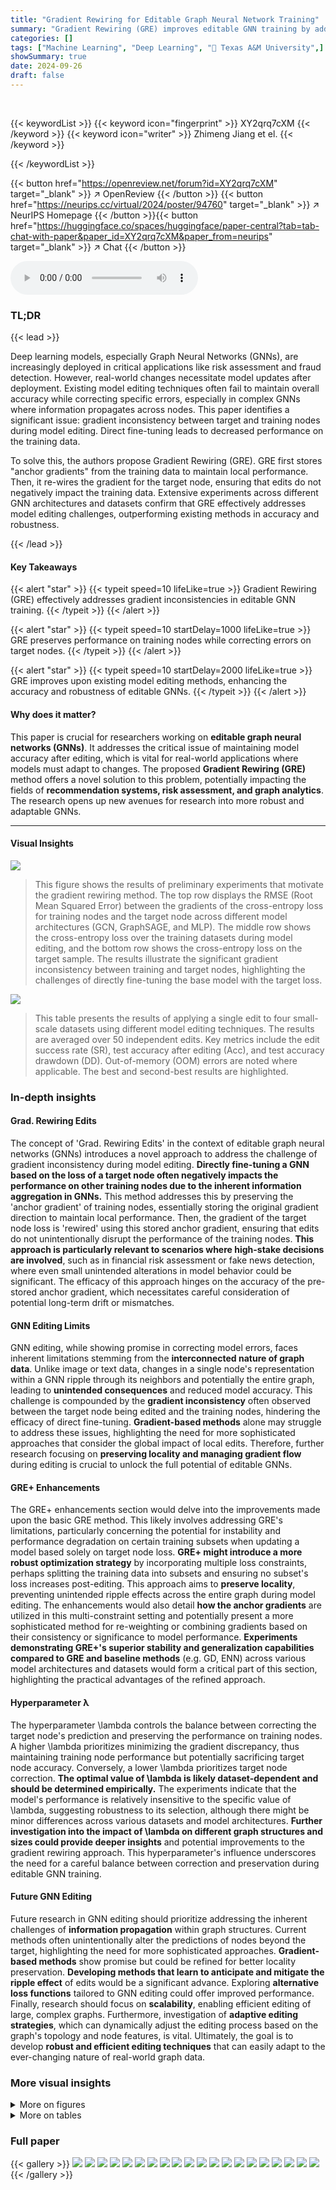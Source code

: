 ```yaml
---
title: "Gradient Rewiring for Editable Graph Neural Network Training"
summary: "Gradient Rewiring (GRE) improves editable GNN training by addressing gradient inconsistencies, preserving training node performance while correcting target node errors."
categories: []
tags: ["Machine Learning", "Deep Learning", "🏢 Texas A&M University",]
showSummary: true
date: 2024-09-26
draft: false
---
```


<br>

{{< keywordList >}}
{{< keyword icon="fingerprint" >}} XY2qrq7cXM {{< /keyword >}}
{{< keyword icon="writer" >}} Zhimeng Jiang et el. {{< /keyword >}}
 
{{< /keywordList >}}

{{< button href="https://openreview.net/forum?id=XY2qrq7cXM" target="_blank" >}}
↗ OpenReview
{{< /button >}}
{{< button href="https://neurips.cc/virtual/2024/poster/94760" target="_blank" >}}
↗ NeurIPS Homepage
{{< /button >}}{{< button href="https://huggingface.co/spaces/huggingface/paper-central?tab=tab-chat-with-paper&paper_id=XY2qrq7cXM&paper_from=neurips" target="_blank" >}}
↗ Chat
{{< /button >}}



<audio controls>
    <source src="https://ai-paper-reviewer.com/XY2qrq7cXM/podcast.wav" type="audio/wav">
    Your browser does not support the audio element.
</audio>


### TL;DR


{{< lead >}}

Deep learning models, especially Graph Neural Networks (GNNs), are increasingly deployed in critical applications like risk assessment and fraud detection.  However, real-world changes necessitate model updates after deployment.  Existing model editing techniques often fail to maintain overall accuracy while correcting specific errors, especially in complex GNNs where information propagates across nodes. This paper identifies a significant issue: gradient inconsistency between target and training nodes during model editing.  Direct fine-tuning leads to decreased performance on the training data.

To solve this, the authors propose Gradient Rewiring (GRE).  GRE first stores "anchor gradients" from the training data to maintain local performance.  Then, it re-wires the gradient for the target node, ensuring that edits do not negatively impact the training data.  Extensive experiments across different GNN architectures and datasets confirm that GRE effectively addresses model editing challenges, outperforming existing methods in accuracy and robustness.

{{< /lead >}}


#### Key Takeaways

{{< alert "star" >}}
{{< typeit speed=10 lifeLike=true >}} Gradient Rewiring (GRE) effectively addresses gradient inconsistencies in editable GNN training. {{< /typeit >}}
{{< /alert >}}

{{< alert "star" >}}
{{< typeit speed=10 startDelay=1000 lifeLike=true >}} GRE preserves performance on training nodes while correcting errors on target nodes. {{< /typeit >}}
{{< /alert >}}

{{< alert "star" >}}
{{< typeit speed=10 startDelay=2000 lifeLike=true >}} GRE improves upon existing model editing methods, enhancing the accuracy and robustness of editable GNNs. {{< /typeit >}}
{{< /alert >}}

#### Why does it matter?
This paper is crucial for researchers working on **editable graph neural networks (GNNs)**. It addresses the critical issue of maintaining model accuracy after editing, which is vital for real-world applications where models must adapt to changes.  The proposed **Gradient Rewiring (GRE)** method offers a novel solution to this problem, potentially impacting the fields of **recommendation systems, risk assessment, and graph analytics**. The research opens up new avenues for research into more robust and adaptable GNNs.

------
#### Visual Insights



![](https://ai-paper-reviewer.com/XY2qrq7cXM/figures_1_1.jpg)

> This figure shows the results of preliminary experiments that motivate the gradient rewiring method.  The top row displays the RMSE (Root Mean Squared Error) between the gradients of the cross-entropy loss for training nodes and the target node across different model architectures (GCN, GraphSAGE, and MLP). The middle row shows the cross-entropy loss over the training datasets during model editing, and the bottom row shows the cross-entropy loss on the target sample. The results illustrate the significant gradient inconsistency between training and target nodes, highlighting the challenges of directly fine-tuning the base model with the target loss.





![](https://ai-paper-reviewer.com/XY2qrq7cXM/tables_5_1.jpg)

> This table presents the results of applying a single edit to four small-scale datasets using different model editing techniques.  The results are averaged over 50 independent edits. Key metrics include the edit success rate (SR), test accuracy after editing (Acc), and test accuracy drawdown (DD).  Out-of-memory (OOM) errors are noted where applicable.  The best and second-best results are highlighted.





### In-depth insights


#### Grad. Rewiring Edits
The concept of 'Grad. Rewiring Edits' in the context of editable graph neural networks (GNNs) introduces a novel approach to address the challenge of gradient inconsistency during model editing.  **Directly fine-tuning a GNN based on the loss of a target node often negatively impacts the performance on other training nodes due to the inherent information aggregation in GNNs.** This method addresses this by preserving the 'anchor gradient' of training nodes, essentially storing the original gradient direction to maintain local performance.  Then, the gradient of the target node loss is 'rewired' using this stored anchor gradient, ensuring that edits do not unintentionally disrupt the performance of the training nodes. **This approach is particularly relevant to scenarios where high-stake decisions are involved**, such as in financial risk assessment or fake news detection, where even small unintended alterations in model behavior could be significant.  The efficacy of this approach hinges on the accuracy of the pre-stored anchor gradient, which necessitates careful consideration of potential long-term drift or mismatches.

#### GNN Editing Limits
GNN editing, while showing promise in correcting model errors, faces inherent limitations stemming from the **interconnected nature of graph data**. Unlike image or text data, changes in a single node's representation within a GNN ripple through its neighbors and potentially the entire graph, leading to **unintended consequences** and reduced model accuracy. This challenge is compounded by the **gradient inconsistency** often observed between the target node being edited and the training nodes, hindering the efficacy of direct fine-tuning.  **Gradient-based methods** alone may struggle to address these issues, highlighting the need for more sophisticated approaches that consider the global impact of local edits.  Therefore, further research focusing on **preserving locality and managing gradient flow** during editing is crucial to unlock the full potential of editable GNNs.

#### GRE+ Enhancements
The GRE+ enhancements section would delve into the improvements made upon the basic GRE method.  This likely involves addressing GRE's limitations, particularly concerning the potential for instability and performance degradation on certain training subsets when updating a model based solely on target node loss.  **GRE+ might introduce a more robust optimization strategy** by incorporating multiple loss constraints, perhaps splitting the training data into subsets and ensuring no subset's loss increases post-editing.  This approach aims to **preserve locality**, preventing unintended ripple effects across the entire graph during model editing.  The enhancements would also detail **how the anchor gradients** are utilized in this multi-constraint setting and potentially present a more sophisticated method for re-weighting or combining gradients based on their consistency or significance to model performance.  **Experiments demonstrating GRE+'s superior stability and generalization capabilities compared to GRE and baseline methods** (e.g. GD, ENN) across various model architectures and datasets would form a critical part of this section, highlighting the practical advantages of the refined approach.

#### Hyperparameter λ
The hyperparameter \lambda controls the balance between correcting the target node's prediction and preserving the performance on training nodes.  A higher \lambda prioritizes minimizing the gradient discrepancy, thus maintaining training node performance but potentially sacrificing target node accuracy. Conversely, a lower \lambda prioritizes target node correction. **The optimal value of \lambda is likely dataset-dependent and should be determined empirically.** The experiments indicate that the model's performance is relatively insensitive to the specific value of \lambda, suggesting robustness to its selection, although there might be minor differences across various datasets and model architectures.  **Further investigation into the impact of \lambda on different graph structures and sizes could provide deeper insights** and potential improvements to the gradient rewiring approach. This hyperparameter's influence underscores the need for a careful balance between correction and preservation during editable GNN training.

#### Future GNN Editing
Future research in GNN editing should prioritize addressing the inherent challenges of **information propagation** within graph structures.  Current methods often unintentionally alter the predictions of nodes beyond the target, highlighting the need for more sophisticated approaches.  **Gradient-based methods** show promise but could be refined for better locality preservation. **Developing methods that learn to anticipate and mitigate the ripple effect** of edits would be a significant advance. Exploring **alternative loss functions** tailored to GNN editing could offer improved performance. Finally, research should focus on **scalability**, enabling efficient editing of large, complex graphs.  Furthermore, investigation of **adaptive editing strategies**, which can dynamically adjust the editing process based on the graph's topology and node features, is vital.  Ultimately, the goal is to develop **robust and efficient editing techniques** that can easily adapt to the ever-changing nature of real-world graph data.


### More visual insights

<details>
<summary>More on figures
</summary>


![](https://ai-paper-reviewer.com/XY2qrq7cXM/figures_7_1.jpg)

> This figure shows three subplots visualizing the results of a preliminary experiment on model editing. The top subplot shows the RMSE distance between gradients of cross-entropy loss for training data and the target sample. The middle subplot shows the training loss, and the bottom subplot shows the target loss during model editing for different architectures (GCN, GraphSAGE, and MLP). This experiment highlights inconsistencies in gradients that motivate the proposed gradient rewiring method.


![](https://ai-paper-reviewer.com/XY2qrq7cXM/figures_8_1.jpg)

> This figure displays the results of preliminary experiments that compare the gradients of cross-entropy loss for different models (GCN, GraphSAGE, MLP) over both the training datasets and the target sample.  The top section (a) shows the RMSE (Root Mean Squared Error) distance between these gradients, illustrating their inconsistency.  The middle (b) and bottom (c) sections show the training loss and target loss, respectively, during the model editing process.  The inconsistency in gradients motivates the introduction of the GRE method proposed in the paper.


![](https://ai-paper-reviewer.com/XY2qrq7cXM/figures_8_2.jpg)

> This figure presents a comparison of gradients and loss functions before and after model editing. It demonstrates that there is a large discrepancy between the gradients of cross-entropy loss over training datasets and the target sample, especially for GCN and GraphSAGE.  The middle and bottom plots shows that direct fine-tuning using only target node loss deteriorates the performance on training nodes. This observation motivates the gradient rewiring approach proposed in the paper.


![](https://ai-paper-reviewer.com/XY2qrq7cXM/figures_18_1.jpg)

> This figure presents the results of a preliminary experiment designed to show the gradient discrepancy between training and target nodes in different GNN architectures. The top row shows RMSE (root mean squared error) of the gradient difference between training and target samples.  The middle row shows the training loss and the bottom row shows the target loss.  The experiment demonstrates that there is a significant difference in gradients between training and target nodes, highlighting the challenges of directly fine-tuning the base model using target node loss.


![](https://ai-paper-reviewer.com/XY2qrq7cXM/figures_19_1.jpg)

> This figure displays the test accuracy drawdown for both GCN and GraphSAGE models across various datasets in a sequential editing setting.  The x-axis represents the datasets (Cora, A-computers, A-photo, Coauthor-CS, Flickr, Reddit, Arxiv), while the y-axis represents the test accuracy drawdown (in percentages).  The figure demonstrates the performance of different model editing approaches (GD, GRE, and GRE+) in maintaining test accuracy across multiple sequential edits. Lower drawdown values indicate better performance in preserving test accuracy during the editing process.


</details>




<details>
<summary>More on tables
</summary>


![](https://ai-paper-reviewer.com/XY2qrq7cXM/tables_6_1.jpg)
> This table presents the results of applying a single edit to four small-scale datasets.  The results are averaged over 50 independent edits and show the success rate (SR), test accuracy (Acc) after editing, and test accuracy drawdown (DD).  OOM indicates that the experiment ran out of memory.

![](https://ai-paper-reviewer.com/XY2qrq7cXM/tables_13_1.jpg)
> This table presents the key statistics of eight graph datasets used in the node classification experiments of the paper.  For each dataset, it lists the number of nodes, the number of edges, the number of classes, and the dimensionality of the node features.  The datasets vary significantly in size and characteristics, allowing for a comprehensive evaluation of the proposed methods across diverse scenarios.

![](https://ai-paper-reviewer.com/XY2qrq7cXM/tables_14_1.jpg)
> This table presents the results of applying a single model edit to four small graph datasets.  The results are averaged over 50 independent trials for each dataset and model architecture.  Key metrics reported include the success rate of the edit (SR), the accuracy after editing (Acc), and the test accuracy drawdown (DD). Out-of-memory (OOM) errors are also noted.

![](https://ai-paper-reviewer.com/XY2qrq7cXM/tables_15_1.jpg)
> This table presents the results of applying a single model edit to four small graph datasets (Cora, A-photo, Coauthor-CS, and A-computers).  The results are averaged over 50 independent trials.  Key metrics reported include the success rate of the edit (SR), the increase in test accuracy after editing (Acc↑), and the test accuracy drawdown (DD).  Drawdown measures the difference in test accuracy before and after editing, representing the impact of the edit on unrelated data points.  The “OOM” designation indicates that the experiment ran out of memory.

![](https://ai-paper-reviewer.com/XY2qrq7cXM/tables_16_1.jpg)
> This table presents the results of applying a single edit to four small-scale graph datasets.  The results are averaged over 50 independent trials.  Key metrics reported include the edit success rate (SR), test accuracy after the edit (Acc), and the test accuracy drawdown (DD), representing the decrease in accuracy after the edit.  The table highlights the best and second-best results for each model and dataset.

![](https://ai-paper-reviewer.com/XY2qrq7cXM/tables_16_2.jpg)
> This table presents the results of applying a single edit to four small-scale graph datasets.  For each dataset and model architecture (GCN, GraphSAGE, and MLP), it shows the average success rate (SR), the average accuracy increase (Acc↑), and the average test accuracy drawdown (DD) over 50 independent runs.  The results demonstrate the effectiveness of various model editing techniques by comparing their impact on model performance after correcting a single misclassified sample.

![](https://ai-paper-reviewer.com/XY2qrq7cXM/tables_16_3.jpg)
> This table presents the results of applying a single edit to four small-scale datasets.  The results are averaged across 50 independent edits for each dataset and model.  The table shows the success rate (SR), the increase in test accuracy (Acc↑), and the decrease in test accuracy (DD↓) after applying the edit using different model editing methods (GD, ENN, GRE, GRE+). OOM indicates that the experiment ran out of memory.

![](https://ai-paper-reviewer.com/XY2qrq7cXM/tables_17_1.jpg)
> This table shows the edit time and peak memory usage for different model editing methods across four large-scale datasets (Flickr, Reddit, ogbn-arxiv, and ogbn-products).  The methods compared include Gradient Descent (GD), Editable Neural Network (ENN), Gradient Rewiring (GRE), and Gradient Rewiring Plus (GRE+) with different hyperparameter settings (GRE+(2), GRE+(3), GRE+(5)). The 'ET (ms)' column represents the edit time in milliseconds, and 'PM (MB)' represents the peak memory usage in megabytes.  'OOM' indicates that the experiment ran out of memory.

</details>




### Full paper

{{< gallery >}}
<img src="https://ai-paper-reviewer.com/XY2qrq7cXM/1.png" class="grid-w50 md:grid-w33 xl:grid-w25" />
<img src="https://ai-paper-reviewer.com/XY2qrq7cXM/2.png" class="grid-w50 md:grid-w33 xl:grid-w25" />
<img src="https://ai-paper-reviewer.com/XY2qrq7cXM/3.png" class="grid-w50 md:grid-w33 xl:grid-w25" />
<img src="https://ai-paper-reviewer.com/XY2qrq7cXM/4.png" class="grid-w50 md:grid-w33 xl:grid-w25" />
<img src="https://ai-paper-reviewer.com/XY2qrq7cXM/5.png" class="grid-w50 md:grid-w33 xl:grid-w25" />
<img src="https://ai-paper-reviewer.com/XY2qrq7cXM/6.png" class="grid-w50 md:grid-w33 xl:grid-w25" />
<img src="https://ai-paper-reviewer.com/XY2qrq7cXM/7.png" class="grid-w50 md:grid-w33 xl:grid-w25" />
<img src="https://ai-paper-reviewer.com/XY2qrq7cXM/8.png" class="grid-w50 md:grid-w33 xl:grid-w25" />
<img src="https://ai-paper-reviewer.com/XY2qrq7cXM/9.png" class="grid-w50 md:grid-w33 xl:grid-w25" />
<img src="https://ai-paper-reviewer.com/XY2qrq7cXM/10.png" class="grid-w50 md:grid-w33 xl:grid-w25" />
<img src="https://ai-paper-reviewer.com/XY2qrq7cXM/11.png" class="grid-w50 md:grid-w33 xl:grid-w25" />
<img src="https://ai-paper-reviewer.com/XY2qrq7cXM/12.png" class="grid-w50 md:grid-w33 xl:grid-w25" />
<img src="https://ai-paper-reviewer.com/XY2qrq7cXM/13.png" class="grid-w50 md:grid-w33 xl:grid-w25" />
<img src="https://ai-paper-reviewer.com/XY2qrq7cXM/14.png" class="grid-w50 md:grid-w33 xl:grid-w25" />
<img src="https://ai-paper-reviewer.com/XY2qrq7cXM/15.png" class="grid-w50 md:grid-w33 xl:grid-w25" />
<img src="https://ai-paper-reviewer.com/XY2qrq7cXM/16.png" class="grid-w50 md:grid-w33 xl:grid-w25" />
<img src="https://ai-paper-reviewer.com/XY2qrq7cXM/17.png" class="grid-w50 md:grid-w33 xl:grid-w25" />
<img src="https://ai-paper-reviewer.com/XY2qrq7cXM/18.png" class="grid-w50 md:grid-w33 xl:grid-w25" />
<img src="https://ai-paper-reviewer.com/XY2qrq7cXM/19.png" class="grid-w50 md:grid-w33 xl:grid-w25" />
<img src="https://ai-paper-reviewer.com/XY2qrq7cXM/20.png" class="grid-w50 md:grid-w33 xl:grid-w25" />
{{< /gallery >}}